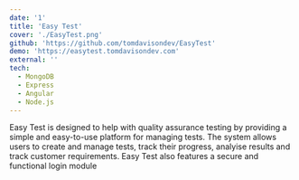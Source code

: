 ```yaml
---
date: '1'
title: 'Easy Test'
cover: './EasyTest.png'
github: 'https://github.com/tomdavisondev/EasyTest'
demo: 'https://easytest.tomdavisondev.com'
external: ''
tech:
  - MongoDB
  - Express
  - Angular
  - Node.js
---
```


Easy Test is designed to help with quality assurance testing by providing a simple and easy-to-use platform for managing tests. The system allows users to create and manage tests, track their progress, analyise results and track customer requirements. Easy Test also features a secure and functional login module